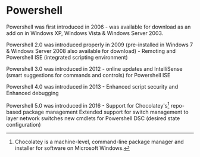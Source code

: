 # Powershell

Powershell was first introduced in 2006 - was available for download as an add on in Windows XP, Windows Vista & Windows Server 2003.

Powershell 2.0 was introduced properly in 2009 (pre-installed in Windows 7 & Windows Server 2008 also available for download) - Remoting and Powershell ISE (integrated scripting environment)&#x20;

Powershell 3.0 was introduced in 2012 - online updates and IntelliSense (smart suggestions for commands and controls) for Powershell ISE

Powershell 4.0 was introduced in 2013 - Enhanced script security and Enhanced debugging

Powershell 5.0 was introduced in 2016 - Support for Chocolatey's[^1] repo-based package management Extended support for switch management to layer network switches new cmdlets for Powershell DSC (desired state configuration)

[^1]: Chocolatey is a machine-level, command-line package manager and installer for software on Microsoft Windows.
